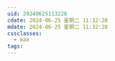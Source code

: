```yaml
---
uid: 20240625113228
cdate: 2024-06-25 星期二 11:32:28
mdate: 2024-06-25 星期二 11:32:28
cssclasses:
  - max
tags:
---
```




